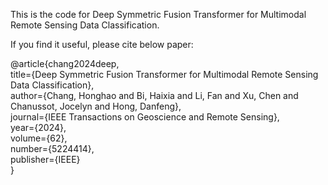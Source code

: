 This is the code for Deep Symmetric Fusion Transformer for Multimodal Remote Sensing Data Classification. 

If you find it useful, please cite below paper:

@article{chang2024deep, <br>
  title={Deep Symmetric Fusion Transformer for Multimodal Remote Sensing Data Classification},<br>
  author={Chang, Honghao and Bi, Haixia and Li, Fan and Xu, Chen and Chanussot, Jocelyn and Hong, Danfeng},<br>
  journal={IEEE Transactions on Geoscience and Remote Sensing},<br>
  year={2024},<br>
  volume={62},<br>
  number={5224414},<br>
  publisher={IEEE}<br>
}<br>
